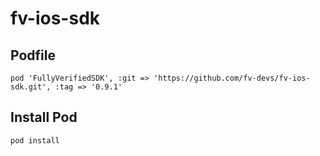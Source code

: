 # fv-ios-sdk

## Podfile

```pod 'FullyVerifiedSDK', :git => 'https://github.com/fv-devs/fv-ios-sdk.git', :tag => '0.9.1'```

## Install Pod

```pod install```


